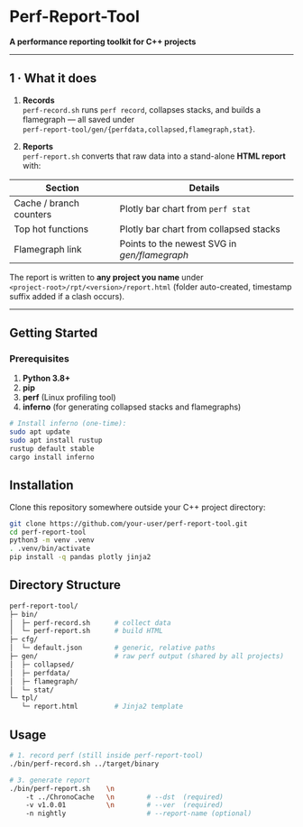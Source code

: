 # Perf-Report-Tool

**A performance reporting toolkit for C++ projects**

---

## 1 · What it does

1. **Records**  
   `perf-record.sh` runs `perf record`, collapses stacks, and builds a flamegraph — all saved under  
   `perf-report-tool/gen/{perfdata,collapsed,flamegraph,stat}`.

2. **Reports**  
   `perf-report.sh` converts that raw data into a stand-alone **HTML report** with:

| Section | Details |
|---------|---------|
| Cache / branch counters | Plotly bar chart from `perf stat`            |
| Top hot functions       | Plotly bar chart from collapsed stacks       |
| Flamegraph link         | Points to the newest SVG in *gen/flamegraph* |

The report is written to **any project you name** under  
`<project-root>/rpt/<version>/report.html` (folder auto-created, timestamp suffix added if a clash occurs).

---

## Getting Started

### Prerequisites

1. **Python 3.8+**
2. **pip**
3. **perf** (Linux profiling tool)
4. **inferno** (for generating collapsed stacks and flamegraphs)

```bash
# Install inferno (one-time):
sudo apt update
sudo apt install rustup
rustup default stable
cargo install inferno
```

## Installation

Clone this repository somewhere outside your C++ project directory:

```bash
git clone https://github.com/your-user/perf-report-tool.git
cd perf-report-tool
python3 -m venv .venv
. .venv/bin/activate
pip install -q pandas plotly jinja2
```

## Directory Structure

```bash
perf-report-tool/
├─ bin/
│  ├─ perf-record.sh      # collect data
│  └─ perf-report.sh      # build HTML
├─ cfg/
│  └─ default.json        # generic, relative paths
├─ gen/                   # raw perf output (shared by all projects)
│  ├─ collapsed/   
│  ├─ perfdata/   
│  ├─ flamegraph/   
│  └─ stat/
└─ tpl/
   └─ report.html         # Jinja2 template
```


## Usage
```bash
# 1. record perf (still inside perf-report-tool)
./bin/perf-record.sh ../target/binary

# 3. generate report
./bin/perf-report.sh    \n
    -t ../ChronoCache   \n        # --dst  (required)
    -v v1.0.01          \n        # --ver  (required)
    -n nightly                    # --report-name (optional)
```
